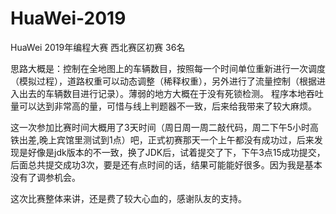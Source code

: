 # HuaWei-2019
HuaWei 2019年编程大赛 西北赛区初赛 36名

思路大概是：控制在全地图上的车辆数目，按照每一个时间单位重新进行一次调度（模拟过程），道路权重可以动态调整（稀释权重），另外进行了流量控制（根据进入出去的车辆数目进行记录）。薄弱的地方大概在于没有死锁检测。
程序本地吞吐量可以达到非常高的量，可惜与线上判题器不一致，后来给我带来了较大麻烦。


这一次参加比赛时间大概用了3天时间（周日周一周二敲代码，周二下午5小时高铁出差,晚上宾馆里测试到1点）吧，正式初赛那天一个上午都没有成功过，后来发现是好像是jdk版本的不一致，换了JDK后，试着提交了下，下午3点15成功提交，后面总共提交成功3次，要是还有点时间的话，结果可能能好很多。因为我是基本没有了调参机会。

这次比赛整体来讲，还是费了较大心血的，感谢队友的支持。
